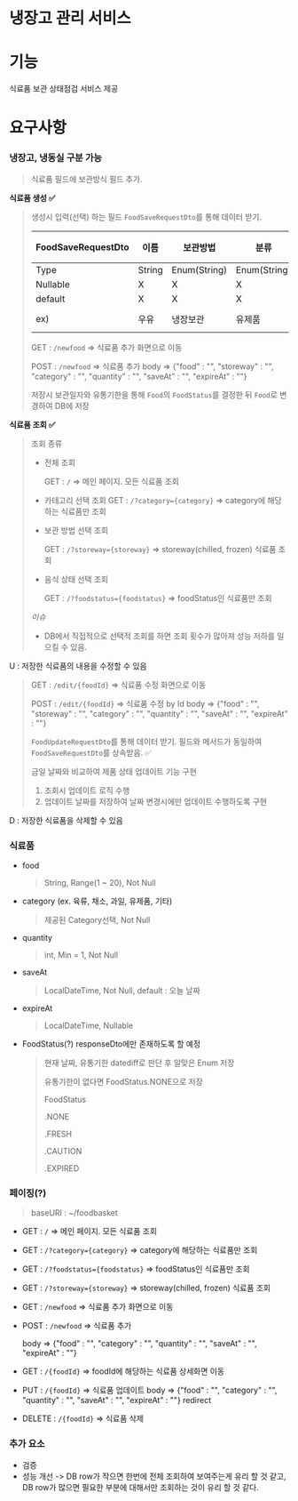 # 냉장고 관리 서비스

# 기능

식료품 보관 상태점검 서비스 제공

# 요구사항

### **냉장고, 냉동실 구분 가능**

> 식료품 필드에 보관방식 필드 추가.

**식료품 생성 ✅**

> 생성시 입력(선택) 하는 필드
> `FoodSaveRequestDto`를 통해 데이터 받기.
>
> | FoodSaveRequestDto | 이름   | 보관방법     | 분류         | 수량 | 보관일자   | 유통기한   |
> | ------------------ | ------ | ------------ | ------------ | ---- | ---------- | ---------- |
> | Type               | String | Enum(String) | Enum(String) | int  | LocalDate  | LocalDate  |
> | Nullable           | X      | X            | X            | X    | X          | O          |
> | default            | X      | X            | X            | 1    | today      | X          |
> | ex)                | 우유   | 냉장보관     | 유제품       | 3    | 2022-02-11 | 2022-02-21 |
>
> GET : `/newfood` => 식료품 추가 화면으로 이동
>
> POST : `/newfood` => 식료품 추가
> body => {"food" : "", "storeway" : "", "category" : "", "quantity" : "", "saveAt" : "", "expireAt" : ""}
>
> 저장시 보관일자와 유통기한을 통해 `Food`의 `FoodStatus`를 결정한 뒤 `Food`로 변경하여 DB에 저장



**식료품 조회 ✅**

> 조회 종류
>
> - 전체 조회
>
>   GET :  `/` => 메인 페이지. 모든 식료품 조회
>
> - 카테고리 선택 조회 
>   GET : `/?category={category}` => category에 해당하는 식료품만 조회
>
> - 보관 방법 선택 조회
>
>   GET : `/?storeway={storeway}` => storeway(chilled, frozen) 식료품 조회
>
> - 음식 상태 선택 조회 
>
>   GET : `/?foodstatus={foodstatus}` => foodStatus인 식료품만 조회
>
> *이슈*
>
> - DB에서 직접적으로 선택적 조회를 하면 조회 횟수가 많아져 성능 저하를 일으킬 수 있음.

U : 저장한 식료품의 내용을 수정할 수 있음

> GET : `/edit/{foodId}` => 식료품 수정 화면으로 이동
>
> POST : `/edit/{foodId}` => 식료품 수정 by Id 
> body => {"food" : "", "storeway" : "", "category" : "", "quantity" : "", "saveAt" : "", "expireAt" : ""}
>
> `FoodUpdateRequestDto`를 통해 데이터 받기. 필드와 메서드가 동일하여 `FoodSaveRequestDto`를 상속받음. ✅
>
> 금일 날짜와 비교하여 제품 상태 업데이트 기능 구현 
>
> 1. 조회시 업데이트 로직 수행
> 2. 업데이트 날짜를 저장하여 날짜 변경시에만 업데이트 수행하도록 구현

D : 저장한 식료품을 삭제할 수 있음

### **식료품**

- food

  > String, Range(1 ~ 20), Not Null

- category (ex. 육류, 채소, 과일, 유제품, 기타)

  > 제공된 Category선택, Not Null

- quantity

  > int, Min = 1, Not Null

- saveAt

  > LocalDateTime, Not Null, default : 오늘 날짜

- expireAt

  > LocalDateTime, Nullable

- FoodStatus(?) responseDto에만 존재하도록 할 예정

  > 현재 날짜, 유통기한 datediff로 판단 후 알맞은 Enum 저장
  >
  > 유통기한이 없다면 FoodStatus.NONE으로 저장
  >
  > FoodStatus
  >
  > .NONE
  >
  > .FRESH
  >
  > .CAUTION
  >
  > .EXPIRED

### **페이징(?)**

> baseURI : ~/foodbasket

- GET : `/` => 메인 페이지. 모든 식료품 조회

- GET : `/?category={category}` => category에 해당하는 식료품만 조회

- GET : `/?foodstatus={foodstatus}` => foodStatus인 식료품만 조회

- GET : `/?storeway={storeway}` => storeway(chilled, frozen) 식료품 조회

- GET : `/newfood` => 식료품 추가 화면으로 이동

- POST : `/newfood` => 식료품 추가

  body => {"food" : "", "category" : "", "quantity" : "", "saveAt" : "", "expireAt" : ""}

- GET : `/{foodId}` => foodId에 해당하는 식료품 상세화면 이동

- PUT : `/{foodId}` => 식료품 업데이트 body => {"food" : "", "category" : "", "quantity" : "", "saveAt" : "", "expireAt" : ""} redirect

- DELETE : `/{foodId}` => 식료품 삭제

### **추가 요소**

- 검증
- 성능 개선 -> DB row가 작으면 한번에 전체 조회하여 보여주는게 유리 할 것 같고, DB row가 많으면 필요한 부분에 대해서만 조회하는 것이 유리 할 것 같다.